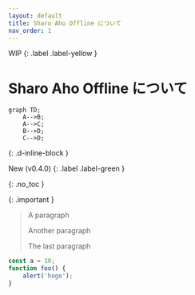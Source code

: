 ```yaml
---
layout: default
title: Sharo Aho Offline について
nav_order: 1
---
```


WIP
{: .label .label-yellow }

# Sharo Aho Offline について

```mermaid
graph TD;
    A-->B;
    A-->C;
    B-->D;
    C-->D;
```

{: .d-inline-block }

New (v0.4.0)
{: .label .label-green }

{: .no_toc }

{: .important }
> A paragraph
>
> Another paragraph
>
> The last paragraph

```javascript
const a = 10;
function foo() {
    alert('hoge');
}
```
